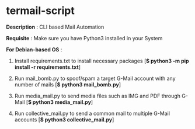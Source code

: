 # termail-script

**Description** : CLI based Mail Automation

**Requisite** : Make sure you have Python3 installed in your System

**For Debian-based OS** :

1. Install requirements.txt to install necessary packages [**$ python3 -m pip install -r requirements.txt**]

2. Run mail_bomb.py to spoof/spam a target G-Mail account with any number of mails [**$ python3 mail_bomb.py**]

3. Run media_mail.py to send media files such as IMG and PDF through G-Mail [**$ python3 media_mail.py**]

4. Run collective_mail.py to send a common mail to multiple G-Mail accounts [**$ python3 collective_mail.py**]


